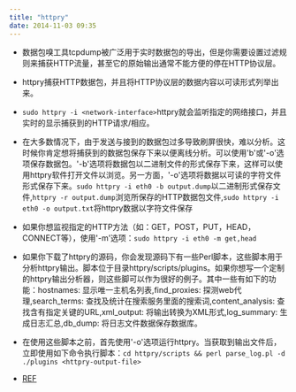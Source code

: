 ```yaml
---
title: "httpry"
date: 2014-11-03 09:35
---
```

+ 数据包嗅工具tcpdump被广泛用于实时数据包的导出，但是你需要设置过滤规则来捕获HTTP流量，甚至它的原始输出通常不能方便的停在HTTP协议层。

+ httpry捕获HTTP数据包，并且将HTTP协议层的数据内容以可读形式列举出来。

+ ``sudo httpry -i <network-interface>``httpry就会监听指定的网络接口，并且实时的显示捕获到的HTTP请求/相应。

+ 在大多数情况下，由于发送与接到的数据包过多导致刷屏很快，难以分析。这时候你肯定想将捕获到的数据包保存下来以便离线分析。可以使用'b'或'-o'选项保存数据包。'-b'选项将数据包以二进制文件的形式保存下来，这样可以使用httpry软件打开文件以浏览。另一方面，'-o'选项将数据以可读的字符文件形式保存下来。``sudo httpry -i eth0 -b output.dump``以二进制形式保存文件,``httpry -r output.dump``浏览所保存的HTTP数据包文件,``sudo httpry -i eth0 -o output.txt``将httpry数据以字符文件保存

+ 如果你想监视指定的HTTP方法（如：GET，POST，PUT，HEAD，CONNECT等），使用'-m'选项：``sudo httpry -i eth0 -m get,head``

+ 如果你下载了httpry的源码，你会发现源码下有一些Perl脚本，这些脚本用于分析httpry输出。脚本位于目录httpry/scripts/plugins。如果你想写一个定制的httpry输出分析器，则这些脚可以作为很好的例子。其中一些有如下的功能：hostnames: 显示唯一主机名列表,find_proxies: 探测web代理,search_terms: 查找及统计在搜索服务里面的搜索词,content_analysis: 查找含有指定关键的URL,xml_output: 将输出转换为XML形式,log_summary: 生成日志汇总,db_dump: 将日志文件数据保存数据库。

+ 在使用这些脚本之前，首先使用'-o'选项运行httpry。当获取到输出文件后，立即使用如下命令执行脚本：``cd httpry/scripts && perl parse_log.pl -d ./plugins <httpry-output-file>``

+ [REF](http://xmodulo.com/2014/08/sniff-http-traffic-command-line-linux.html)
